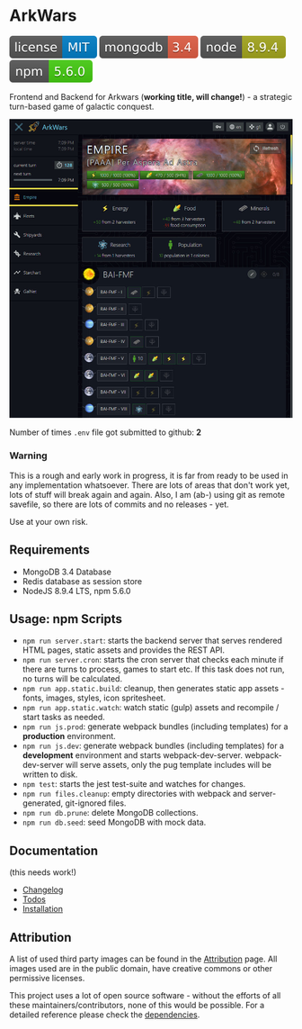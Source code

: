 # ArkWars
![](./docs/badges/license.svg) ![](./docs/badges/mongodb.svg) ![](./docs/badges/node.svg) ![](./docs/badges/npm.svg)

Frontend and Backend for Arkwars (**working title, will change!**) - a strategic turn-based game of galactic conquest. 

![Empire Screen](./docs/empire.jpg)

Number of times `.env` file got submitted to github: **2** 

### Warning

This is a rough and early work in progress, it is far from ready to be used in any implementation whatsoever. 
There are lots of areas that don't work yet, lots of stuff will break again and again. 
Also, I am (ab-) using git as remote savefile, so there are lots of commits and no releases - yet.
 
Use at your own risk. 

## Requirements

* MongoDB 3.4 Database
* Redis database as session store
* NodeJS 8.9.4 LTS, npm 5.6.0

## Usage: npm Scripts

* `npm run server.start`: starts the backend server that serves rendered HTML pages, static assets and provides the REST API. 
* `npm run server.cron`: starts the cron server that checks each minute if there are turns to process, games to start etc. If this task does not run, no turns will be calculated.
* `npm run app.static.build`: cleanup, then generates static app assets - fonts, images, styles, icon spritesheet.
* `npm run app.static.watch`: watch static (gulp) assets and recompile / start tasks as needed.
* `npm run js.prod`: generate webpack bundles (including templates) for a **production** environment.
* `npm run js.dev`: generate webpack bundles (including templates) for a **development** environment and starts webpack-dev-server. webpack-dev-server will serve assets, only the pug template includes will be written to disk.
* `npm test`: starts the jest test-suite and watches for changes.
* `npm run files.cleanup`: empty directories with webpack and server-generated, git-ignored files.
* `npm run db.prune`: delete MongoDB collections.
* `npm run db.seed`: seed MongoDB with mock data.

## Documentation
(this needs work!)

* [Changelog](https://github.com/sscharfenberg/arkwars/blob/master/docs/CHANGELOG.md)
* [Todos](https://github.com/sscharfenberg/arkwars/blob/master/docs/TODO.md)
* [Installation](https://github.com/sscharfenberg/arkwars/blob/master/docs/INSTALLATION.md)

## Attribution

A list of used third party images can be found in the [Attribution](./docs/ATTRIBUTION.md) page. All images used are in the public domain, have creative commons or other permissive licenses. 

This project uses a lot of open source software - without the efforts of all these maintainers/contributors, none of this would be possible. For a detailed reference please check the [dependencies](./package.json).
